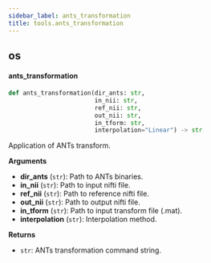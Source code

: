 ```yaml
---
sidebar_label: ants_transformation
title: tools.ants_transformation
---
```


## os

#### ants\_transformation

```python
def ants_transformation(dir_ants: str,
                        in_nii: str,
                        ref_nii: str,
                        out_nii: str,
                        in_tform: str,
                        interpolation="Linear") -> str
```

Application of ANTs transform.

**Arguments**

* **dir_ants** (`str`): Path to ANTs binaries.
* **in_nii** (`str`): Path to input nifti file.
* **ref_nii** (`str`): Path to reference nifti file.
* **out_nii** (`str`): Path to output nifti file.
* **in_tform** (`str`): Path to input transform file (.mat).
* **interpolation** (`str`): Interpolation method.

**Returns**

* `str`: ANTs transformation command string.

